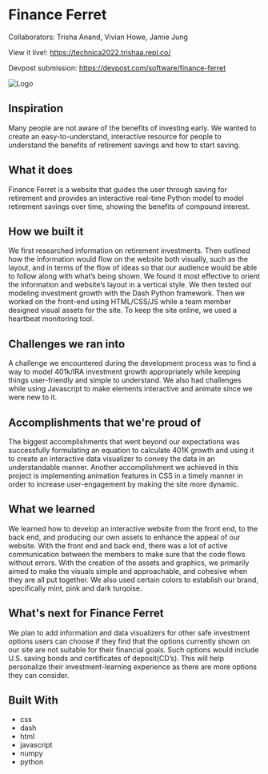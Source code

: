 # Finance Ferret

Collaborators: Trisha Anand, Vivian Howe, Jamie Jung

View it live!: https://technica2022.trishaa.repl.co/

Devpost submission: https://devpost.com/software/finance-ferret

![Logo](https://d112y698adiu2z.cloudfront.net/photos/production/software_photos/002/257/159/datas/original.jpeg)

## Inspiration

Many people are not aware of the benefits of investing early. We wanted to create an easy-to-understand, interactive resource for people to understand the benefits of retirement savings and how to start saving.
## What it does

Finance Ferret is a website that guides the user through saving for retirement and provides an interactive real-time Python model to model retirement savings over time, showing the benefits of compound interest.
## How we built it

We first researched information on retirement investments. Then outlined how the information would flow on the website both visually, such as the layout, and in terms of the flow of ideas so that our audience would be able to follow along with what’s being shown. We found it most effective to orient the information and website’s layout in a vertical style. We then tested out modeling investment growth with the Dash Python framework. Then we worked on the front-end using HTML/CSS/JS while a team member designed visual assets for the site. To keep the site online, we used a heartbeat monitoring tool.
## Challenges we ran into

A challenge we encountered during the development process was to find a way to model 401k/IRA investment growth appropriately while keeping things user-friendly and simple to understand. We also had challenges while using Javascript to make elements interactive and animate since we were new to it.
## Accomplishments that we're proud of

The biggest accomplishments that went beyond our expectations was successfully formulating an equation to calculate 401K growth and using it to create an interactive data visualizer to convey the data in an understandable manner. Another accomplishment we achieved in this project is implementing animation features in CSS in a timely manner in order to increase user-engagement by making the site more dynamic.
## What we learned

We learned how to develop an interactive website from the front end, to the back end, and producing our own assets to enhance the appeal of our website. With the front end and back end, there was a lot of active communication between the members to make sure that the code flows without errors. With the creation of the assets and graphics, we primarily aimed to make the visuals simple and approachable, and cohesive when they are all put together. We also used certain colors to establish our brand, specifically mint, pink and dark turqoise.
## What's next for Finance Ferret

We plan to add information and data visualizers for other safe investment options users can choose if they find that the options currently shown on our site are not suitable for their financial goals. Such options would include U.S. saving bonds and certificates of deposit(CD’s). This will help personalize their investment-learning experience as there are more options they can consider.
## Built With
- css
- dash
- html
- javascript
- numpy
- python

